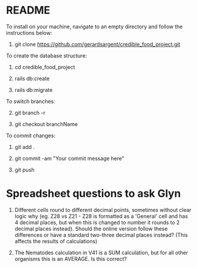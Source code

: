 # README

To install on your machine, navigate to an empty directory and follow the instructions below:

1. git clone https://github.com/gerardsargent/credible_food_project.git

To create the database structure:

1. cd credible_food_project

2. rails db:create

3. rails db:migrate

To switch branches:

2. git branch -r

3. git checkout branchName

To commit changes:

1. git add .

2. git commit -am "Your commit message here"

3. git push

# Spreadsheet questions to ask Glyn

1. Different cells round to different decimal points, sometimes without clear logic why (eg. Z28 vs Z21 - Z28 is formatted as a 'General' cell and has 4 decimal places, but when this is changed to number it rounds to 2 decimal places instead). Should the online version follow these differences or have a standard two-three decimal places instead? (This affects the results of calculations)

2. The Nematodes calculation in V41 is a SUM calculation, but for all other organisms this is an AVERAGE. Is this correct?